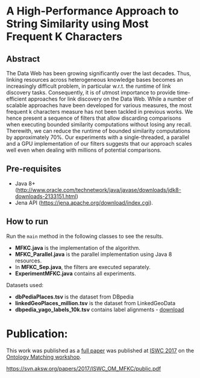 # A High-Performance Approach to String Similarity using Most Frequent K Characters

## Abstract

The Data Web has been growing significantly over the last decades. Thus, linking resources across heterogeneous knowledge bases becomes an increasingly difficult problem, in particular w.r.t. the runtime of link discovery tasks. Consequently, it is of utmost importance to provide time-efficient approaches for link discovery on the Data Web. While a number of scalable approaches have been developed for various measures, the most frequent k characters measure has not been tackled in previous works. We hence present a sequence of filters that allow discarding comparisons when executing bounded similarity computations without losing any recall. Therewith, we can reduce the runtime of bounded similarity computations by approximately 70%.  Our experiments with a single-threaded, a parallel and a GPU implementation of our filters suggests that our approach scales well even when dealing with millions of potential comparisons.

## Pre-requisites

* Java 8+ (http://www.oracle.com/technetwork/java/javase/downloads/jdk8-downloads-2133151.html)
* Jena API (https://jena.apache.org/download/index.cgi).

## How to run

Run the `main` method in the following classes to see the results.

* **MFKC.java** is the implementation of the algorithm.
* **MFKC_Parallel.java** is the parallel implementation using Java 8 resources.
* In **MFKC_Sep.java**, the filters are executed separately.
* **ExperimentMFKC.java** contains all experiments.

Datasets used:

* **dbPediaPlaces.tsv** is the dataset from DBpedia
* **linkedGeoPlaces_million.tsv** is the dataset from LinkedGeoData
* **dbpedia_yago_labels_10k.tsv** contains label alignments - [download](https://s3.eu-central-1.amazonaws.com/tommaso-soru/files/dbpedia_yago_labels_10k.tsv)

# Publication:
This work was published as a [full paper](https://svn.aksw.org/papers/2017/ISWC_OM_MFKC/public.pdf) was published at [ISWC 2017](https://iswc2017.semanticweb.org/) on the [Ontology Matching workshop](http://om2017.ontologymatching.org/).

https://svn.aksw.org/papers/2017/ISWC_OM_MFKC/public.pdf

